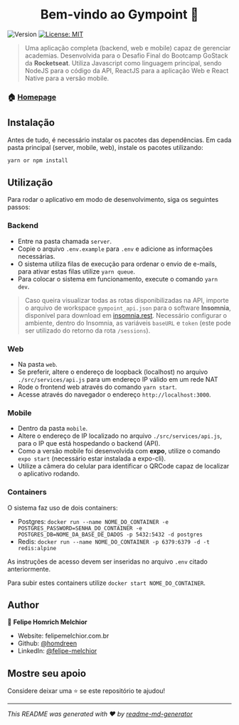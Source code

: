 <h1 align="center">Bem-vindo ao Gympoint 👋</h1>
<p>
  <img alt="Version" src="https://img.shields.io/badge/version-1.0.0-blue.svg?cacheSeconds=2592000" />
  <a href="#" target="_blank">
    <img alt="License: MIT" src="https://img.shields.io/badge/License-MIT-yellow.svg" />
  </a>
</p>

> Uma aplicação completa (backend, web e mobile) capaz de gerenciar academias. Desenvolvida para o Desafio Final do Bootcamp GoStack da **Rocketseat**. Utiliza Javascript como linguagem principal, sendo NodeJS para o código da API, ReactJS para a aplicação Web e React Native para a versão mobile.


### 🏠 [Homepage](https://github.com/homdreen/Gympoint)

## Instalação

Antes de tudo, é necessário instalar os pacotes das dependências. Em cada pasta principal (server, mobile, web), instale os pacotes utilizando:

```sh
yarn or npm install
```

## Utilização

Para rodar o aplicativo em modo de desenvolvimento, siga os seguintes passos:

### Backend

- Entre na pasta chamada `server`.
- Copie o arquivo `.env.example` para `.env` e adicione as informações necessárias.
- O sistema utiliza filas de execução para ordenar o envio de e-mails, para ativar estas filas utilize `yarn queue`.
- Para colocar o sistema em funcionamento, execute o comando `yarn dev`.

> Caso queira visualizar todas as rotas disponibilizadas na API, importe o arquivo de workspace `gympoint_api.json` para o software **Insomnia**, disponível para download em [insomnia.rest](https://insomnia.rest). Necessário configurar o ambiente, dentro do Insomnia, as variáveis `baseURL` e `token` (este pode ser utilizado do retorno da rota `/sessions`).

### Web

- Na pasta `web`.
- Se preferir, altere o endereço de loopback (localhost) no arquivo `./src/services/api.js` para um endereço IP válido em um rede NAT
- Rode o frontend web através do comando `yarn start`.
- Acesse através do navegador o endereço `http://localhost:3000`.

### Mobile

- Dentro da pasta `mobile`.
- Altere o endereço de IP localizado no arquivo `./src/services/api.js`, para o IP que está hospedando o backend (API).
- Como a versão mobile foi desenvolvida com **expo**, utilize o comando `expo start` (necessário estar instalada a expo-cli).
- Utilize a câmera do celular para identificar o QRCode capaz de localizar o aplicativo rodando.

### Containers

O sistema faz uso de dois containers:

- Postgres: `docker run --name NOME_DO_CONTAINER -e POSTGRES_PASSWORD=SENHA_DO_CONTAINER -e POSTGRES_DB=NOME_DA_BASE_DE_DADOS -p 5432:5432 -d postgres`
- Redis: `docker run --name NOME_DO_CONTAINER -p 6379:6379 -d -t redis:alpine`

As instruções de acesso devem ser inseridas no arquivo `.env` citado anteriormente.

Para subir estes containers utilize `docker start NOME_DO_CONTAINER`.

## Author

👤 **Felipe Homrich Melchior**

* Website: felipemelchior.com.br
* Github: [@homdreen](https://github.com/homdreen)
* LinkedIn: [@felipe-melchior](www.linkedin.com/in/felipe-melchior)

## Mostre seu apoio

Considere deixar uma ⭐️ se este repositório te ajudou!

***
_This README was generated with ❤️ by [readme-md-generator](https://github.com/kefranabg/readme-md-generator)_
